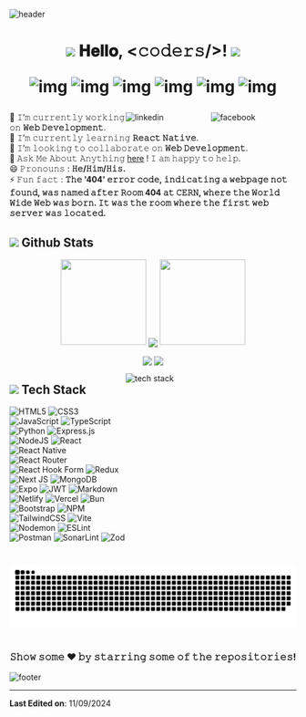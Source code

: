 ![header](https://github.com/iamPankajGhosh/iamPankajGhosh/blob/main/assets/gif/header-banner.gif?raw=true)

<h1 align="center">
  <img src="https://github.com/iamPankajGhosh/iamPankajGhosh/blob/main/assets/gif/Earth.gif?raw=true" width="24px"/>
  𝐇𝐞𝐥𝐥𝐨, &lt;𝚌𝚘𝚍𝚎𝚛𝚜/&gt;!
  <img src="https://github.com/iamPankajGhosh/iamPankajGhosh/blob/main/assets/gif/Hi.gif?raw=true" width="30px" />

![img](https://custom-icon-badges.herokuapp.com/badge/Repo-blue.svg?logo=repo)
![img](https://custom-icon-badges.herokuapp.com/badge/Star-yellow.svg?logo=star)
![img](https://custom-icon-badges.herokuapp.com/badge/Issue-red.svg?logo=issue)
![img](https://custom-icon-badges.herokuapp.com/badge/Fork-orange.svg?logo=fork)
![img](https://custom-icon-badges.herokuapp.com/badge/Commit-green.svg?logo=commit)
![img](https://custom-icon-badges.herokuapp.com/badge/Pull%20Request-purple.svg?logo=pr)

</h1>

<a href="https://www.facebook.com/impankajghosh/" target="_blank"><img src="https://user-images.githubusercontent.com/59575502/127344027-e36cd957-8c9b-40f7-84ed-6da175648343.png" width="150px" alt="facebook" align="right"></a>
<a href="https://www.linkedin.com/in/impankajghosh/" target="_blank"><img src="https://user-images.githubusercontent.com/59575502/127343867-952c0121-c592-435d-8085-dc54b6ea6517.png" width="150px" alt="linkedin" align="right"></a>

<p width="100">
  🔭 𝙸’𝚖 𝚌𝚞𝚛𝚛𝚎𝚗𝚝𝚕𝚢 𝚠𝚘𝚛𝚔𝚒𝚗𝚐 𝚘𝚗 <strong>𝚆𝚎𝚋 𝙳𝚎𝚟𝚎𝚕𝚘𝚙𝚖𝚎𝚗𝚝</strong>.<br/>
  🌱 𝙸’𝚖 𝚌𝚞𝚛𝚛𝚎𝚗𝚝𝚕𝚢 𝚕𝚎𝚊𝚛𝚗𝚒𝚗𝚐 <strong>𝚁𝚎𝚊𝚌𝚝 𝙽𝚊𝚝𝚒𝚟𝚎</strong>.<br/>
  👯 𝙸’𝚖 𝚕𝚘𝚘𝚔𝚒𝚗𝚐 𝚝𝚘 𝚌𝚘𝚕𝚕𝚊𝚋𝚘𝚛𝚊𝚝𝚎 𝚘𝚗 <strong>𝚆𝚎𝚋 𝙳𝚎𝚟𝚎𝚕𝚘𝚙𝚖𝚎𝚗𝚝</strong>.<br/>
  💬 𝙰𝚜𝚔 𝙼𝚎 𝙰𝚋𝚘𝚞𝚝 𝙰𝚗𝚢𝚝𝚑𝚒𝚗𝚐 <a href="https://www.linkedin.com/in/impankajghosh/">here</a> ! 𝙸 𝚊𝚖 𝚑𝚊𝚙𝚙𝚢 𝚝𝚘 𝚑𝚎𝚕𝚙.<br/>
  😄 𝙿𝚛𝚘𝚗𝚘𝚞𝚗𝚜 : <strong>𝙷𝚎/𝙷𝚒𝚖/𝙷𝚒𝚜.</strong><br/>
  ⚡ 𝙵𝚞𝚗 𝚏𝚊𝚌𝚝 : <strong>𝚃𝚑𝚎 '404' 𝚎𝚛𝚛𝚘𝚛 𝚌𝚘𝚍𝚎, 𝚒𝚗𝚍𝚒𝚌𝚊𝚝𝚒𝚗𝚐 𝚊 𝚠𝚎𝚋𝚙𝚊𝚐𝚎 𝚗𝚘𝚝   𝚏𝚘𝚞𝚗𝚍, 𝚠𝚊𝚜 𝚗𝚊𝚖𝚎𝚍 𝚊𝚏𝚝𝚎𝚛 𝚁𝚘𝚘𝚖 404 𝚊𝚝 𝙲𝙴𝚁𝙽, 𝚠𝚑𝚎𝚛𝚎 𝚝𝚑𝚎 𝚆𝚘𝚛𝚕𝚍 𝚆𝚒𝚍𝚎 𝚆𝚎𝚋 𝚠𝚊𝚜 𝚋𝚘𝚛𝚗. 𝙸𝚝 𝚠𝚊𝚜 𝚝𝚑𝚎 𝚛𝚘𝚘𝚖 𝚠𝚑𝚎𝚛𝚎 𝚝𝚑𝚎 𝚏𝚒𝚛𝚜𝚝 𝚠𝚎𝚋 𝚜𝚎𝚛𝚟𝚎𝚛 𝚠𝚊𝚜 𝚕𝚘𝚌𝚊𝚝𝚎𝚍.</strong>
</p>

## <img src = "https://i.pinimg.com/originals/65/c4/f4/65c4f452571be1261e9c623f7da488ac.gif" width = 35px> Github Stats

<p align="center">
  <img height="150" width="150" src="https://github.com/iamPankajGhosh/iamPankajGhosh/blob/main/assets/img/left.webp?raw=true"/>
  <img align="center" src="https://github-readme-streak-stats.herokuapp.com/?user=iamPankajGhosh&theme=dark&hide_border=true"/>
  <img height="150" width="150" src="https://github.com/iamPankajGhosh/iamPankajGhosh/blob/main/assets/img/right.webp?raw=true"/>
</p>

<p align="center">
    <img align="center" src="https://github-readme-stats.vercel.app/api?username=iamPankajGhosh&show_icons=true&hide_border=true&title_color=94b4a4&amp&icon_color=FFFFFF&amp&text_color=FFFFFF&amp&bg_color=000000&count_private=true&include_all_commits=true"/>
    <img align="center" height="195px" src="https://github-readme-stats.vercel.app/api/top-langs/?username=iamPankajGhosh&text_color=FFFFFF&bg_color=000000&title_color=94b4a4&langs_count=15&layout=compact&hide_border=true" />
</p>

<img alt="tech stack" src="https://media.giphy.com/media/juua9i2c2fA0AIp2iq/giphy.gif" width="300px" height="300px" align="right"/>

## <img src="https://media.giphy.com/media/iDaCeaKrHhUI1I8e2b/giphy.gif" width="45px"> Tech Stack

![HTML5](https://img.shields.io/badge/html5-%23E34F26.svg?style=for-the-badge&logo=html5&logoColor=white)
![CSS3](https://img.shields.io/badge/css3-%231572B6.svg?style=for-the-badge&logo=css3&logoColor=white)
![JavaScript](https://img.shields.io/badge/javascript-%23323330.svg?style=for-the-badge&logo=javascript&logoColor=%23F7DF1E)
![TypeScript](https://img.shields.io/badge/typescript-%23007ACC.svg?style=for-the-badge&logo=typescript&logoColor=white)
![Python](https://img.shields.io/badge/PYTHON-%23323330.svg?style=for-the-badge&logo=python&logoColor=%FFD43B)
![Express.js](https://img.shields.io/badge/express.js-%23404d59.svg?style=for-the-badge&logo=express&logoColor=%2361DAFB)
![NodeJS](https://img.shields.io/badge/node.js-6DA55F?style=for-the-badge&logo=node.js&logoColor=white)
![React](https://img.shields.io/badge/react-%2320232a.svg?style=for-the-badge&logo=react&logoColor=%2361DAFB)
![React Native](https://img.shields.io/badge/react_native-%2320232a.svg?style=for-the-badge&logo=react&logoColor=%2361DAFB)
![React Router](https://img.shields.io/badge/React_Router-CA4245?style=for-the-badge&logo=react-router&logoColor=white)
![React Hook Form](https://img.shields.io/badge/React%20Hook%20Form-%23EC5990.svg?style=for-the-badge&logo=reacthookform&logoColor=white)
![Redux](https://img.shields.io/badge/redux-%23593d88.svg?style=for-the-badge&logo=redux&logoColor=white)
![Next JS](https://img.shields.io/badge/Next-black?style=for-the-badge&logo=next.js&logoColor=white)
![MongoDB](https://img.shields.io/badge/MongoDB-%234ea94b.svg?style=for-the-badge&logo=mongodb&logoColor=white)
![Expo](https://img.shields.io/badge/expo-1C1E24?style=for-the-badge&logo=expo&logoColor=#D04A37)
![JWT](https://img.shields.io/badge/JWT-black?style=for-the-badge&logo=JSON%20web%20tokens)
![Markdown](https://img.shields.io/badge/markdown-%23000000.svg?style=for-the-badge&logo=markdown&logoColor=white)
![Netlify](https://img.shields.io/badge/netlify-%23000000.svg?style=for-the-badge&logo=netlify&logoColor=#00C7B7)
![Vercel](https://img.shields.io/badge/vercel-%23000000.svg?style=for-the-badge&logo=vercel&logoColor=white)
![Bun](https://img.shields.io/badge/Bun-%23000000.svg?style=for-the-badge&logo=bun&logoColor=white) ![Bootstrap](https://img.shields.io/badge/bootstrap-%238511FA.svg?style=for-the-badge&logo=bootstrap&logoColor=white)
![NPM](https://img.shields.io/badge/NPM-%23CB3837.svg?style=for-the-badge&logo=npm&logoColor=white) 
![TailwindCSS](https://img.shields.io/badge/tailwindcss-%2338B2AC.svg?style=for-the-badge&logo=tailwind-css&logoColor=white)
![Vite](https://img.shields.io/badge/vite-%23646CFF.svg?style=for-the-badge&logo=vite&logoColor=white)
![Nodemon](https://img.shields.io/badge/NODEMON-%23323330.svg?style=for-the-badge&logo=nodemon&logoColor=%BBDEAD)
![ESLint](https://img.shields.io/badge/ESLint-4B3263?style=for-the-badge&logo=eslint&logoColor=white)
![Postman](https://img.shields.io/badge/Postman-FF6C37?style=for-the-badge&logo=postman&logoColor=white)
![SonarLint](https://img.shields.io/badge/SonarLint-CB2029?style=for-the-badge&logo=SONARLINT&logoColor=white)
![Zod](https://img.shields.io/badge/Zod-1e3a8a?style=for-the-badge&logo=ZOD&logoColor=white)

#

<picture>
  <source media="(prefers-color-scheme: dark)" srcset="https://raw.githubusercontent.com/iamPankajGhosh/iamPankajGhosh/output/github-snake-dark.svg">
  <source media="(prefers-color-scheme: light)" srcset="https://raw.githubusercontent.com/iamPankajGhosh/iamPankajGhosh/output/github-snake.svg">
  <img alt="github contribution grid snake animation" src="https://raw.githubusercontent.com/iamPankajGhosh/iamPankajGhosh/output/github-snake-dark.svg" style="visibility:visible;max-width:100%;">
</picture>

#

<div align="center">

### 𝚂𝚑𝚘𝚠 𝚜𝚘𝚖𝚎 ❤️ 𝚋𝚢 𝚜𝚝𝚊𝚛𝚛𝚒𝚗𝚐 𝚜𝚘𝚖𝚎 𝚘𝚏 𝚝𝚑𝚎 𝚛𝚎𝚙𝚘𝚜𝚒𝚝𝚘𝚛𝚒𝚎𝚜!

</div>

![footer](https://github.com/iamPankajGhosh/iamPankajGhosh/blob/main/assets/img/footer.png?raw=true)

---

**Last Edited on**: 11/09/2024
